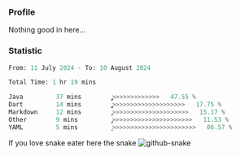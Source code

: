 ### Profile 

Nothing good in here...

### Statistic
<!--START_SECTION:waka-->

```python
From: 11 July 2024 - To: 10 August 2024

Total Time: 1 hr 19 mins

Java         37 mins         ̡͎͎͎͎͎͎͎͎͎͎͎>>>>>>>>>>>>>   47.55 %
Dart         14 mins         ͎͎͎͎͚>>>>>>>>>>>>>>>>>>>>   17.75 %
Markdown     12 mins         ͎͎͎̞>>>>>>>>>>>>>>>>>>>>>   15.17 %
Other        9 mins          ̡͎͎>>>>>>>>>>>>>>>>>>>>>>   11.53 %
YAML         5 mins          ͎̝>>>>>>>>>>>>>>>>>>>>>>>   06.57 %
```

<!--END_SECTION:waka-->

If you love snake eater here the snake 
<picture>
  <source media="(prefers-color-scheme: dark)" srcset="https://github.com/pradana4648/pradana4648/blob/c0566a83ca6ea5f2e46bab00e717c4c82b4b5c4c/github-contribution-grid-snake-dark.svg" />
  <source media="(prefers-color-scheme: light)" srcset="https://github.com/pradana4648/pradana4648/blob/c0566a83ca6ea5f2e46bab00e717c4c82b4b5c4c/github-contribution-grid-snake.svg" />
  <img alt="github-snake" src="https://github.com/pradana4648/pradana4648/blob/c0566a83ca6ea5f2e46bab00e717c4c82b4b5c4c/github-contribution-grid-snake.svg" />
</picture>
